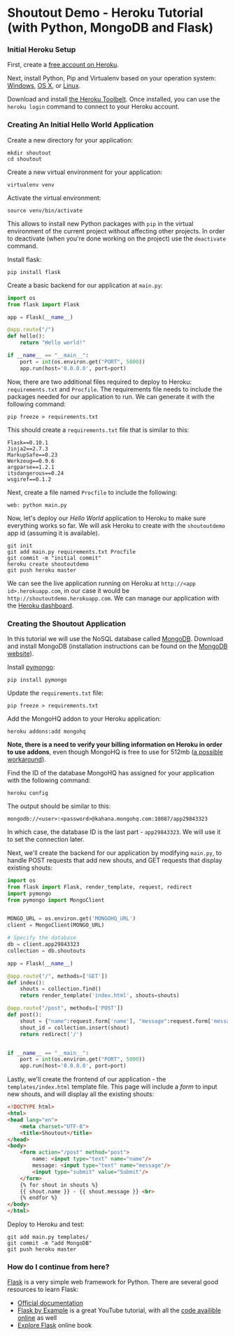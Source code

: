 # Shoutout Demo - Heroku Tutorial (with Python, MongoDB and Flask)

### Initial Heroku Setup
First, create a [free account on Heroku](https://signup.heroku.com/signup/dc).

Next, install Python, Pip and Virtualenv based on your operation system: [Windows](http://docs.python-guide.org/en/latest/starting/install/win/), [OS X](http://docs.python-guide.org/en/latest/starting/install/osx/), or [Linux](http://docs.python-guide.org/en/latest/starting/install/linux/).

Download and install [the Heroku Toolbelt](https://devcenter.heroku.com/articles/getting-started-with-python#set-up). Once installed, you can use the ```heroku login``` command to connect to your Heroku account.

### Creating An Initial Hello World Application

Create a new directory for your application:
```shell
mkdir shoutout
cd shoutout
```
Create a new virtual environment for your application:
```shell
virtualenv venv
```
Activate the virtual environment:
```shell
source venv/bin/activate
```
This allows to install new Python packages with ```pip``` in the virtual environment of the current project without affecting other projects. In order to deactivate (when you're done working on the project) use the ```deactivate``` command.

Install flask:
```shell
pip install flask
```

Create a basic backend for our application at ```main.py```:
```python
import os
from flask import Flask

app = Flask(__name__)

@app.route("/")
def hello():
    return "Hello world!"

if __name__ == "__main__":
    port = int(os.environ.get("PORT", 5000))
    app.run(host='0.0.0.0', port=port)
```

Now, there are two additional files required to deploy to Heroku: ```requirements.txt``` and ```Procfile```. The requirements file needs to include the packages needed for our application to run. We can generate it with the following command:
```shell
pip freeze > requirements.txt
```
This should create a ```requirements.txt``` file that is similar to this:
```
Flask==0.10.1
Jinja2==2.7.3
MarkupSafe==0.23
Werkzeug==0.9.6
argparse==1.2.1
itsdangerous==0.24
wsgiref==0.1.2

```

Next, create a file named ```Procfile``` to include the following:
```
web: python main.py
```

Now, let's deploy our *Hello World* application to Heroku to make sure everything works so far. We will ask Heroku to create with the ```shoutoutdemo``` app id (assuming it is available). 
```shell
git init
git add main.py requirements.txt Procfile
git commit -m "initial commit"
heroku create shoutoutdemo
git push heroku master
```
We can see the live application running on Heroku at ```http://<app id>.herokuapp.com```, in our case it would be ```http://shoutoutdemo.herokuapp.com```. We can manage our application with the [Heroku dashboard](https://dashboard-next.heroku.com/apps).

### Creating the Shoutout Application

In this tutorial we will use the NoSQL database called [MongoDB](http://www.mongodb.org/). Download and install MongoDB (installation instructions can be found on the [MongoDB website](http://www.mongodb.org/downloads)).

Install [pymongo](http://api.mongodb.org/python/current/):
```shell
pip install pymongo
```

Update the ```requirements.txt``` file:
```shell
pip freeze > requirements.txt
```

Add the MongoHQ addon to your Heroku application:
```shell
heroku addons:add mongohq
```
**Note, there is a need to verify your billing information on Heroku in order to use addons**, even though MongoHQ is free to use for 512mb ([a possible workaround](http://www.elliotbradbury.com/use-mongohq-heroku-without-verifying-account/)).

Find the ID of the database MongoHQ has assigned for your application with the following command:
```shell
heroku config
```
The output should be similar to this:
```
mongodb://<user>:<password>@kahana.mongohq.com:10087/app29843323
```
In which case, the database ID is the last part - ```app29843323```. We will use it to set the connection later.
  
Next, we'll create the backend for our application by modifying ```main.py```, to handle POST requests that add new shouts, and GET requests that display existing shouts:
```python
import os
from flask import Flask, render_template, request, redirect
import pymongo
from pymongo import MongoClient


MONGO_URL = os.environ.get('MONGOHQ_URL')
client = MongoClient(MONGO_URL)

# Specify the database
db = client.app29843323
collection = db.shoutouts

app = Flask(__name__)

@app.route("/", methods=['GET'])
def index():
    shouts = collection.find()
    return render_template('index.html', shouts=shouts)

@app.route("/post", methods=['POST'])
def post():
    shout = {"name":request.form['name'], "message":request.form['message']}
    shout_id = collection.insert(shout)
    return redirect('/')


if __name__ == "__main__":
    port = int(os.environ.get("PORT", 5000))
    app.run(host='0.0.0.0', port=port)
```

Lastly, we'll create the frontend of our application - the ```templates/index.html``` template file. This page will include a *form* to input new shouts, and will display all the existing shouts:
```html
<!DOCTYPE html>
<html>
<head lang="en">
    <meta charset="UTF-8">
    <title>Shoutout</title>
</head>
<body>
    <form action="/post" method="post">
        name: <input type="text" name="name"/>
        message: <input type="text" name="message"/>
        <input type="submit" value="Submit"/>
    </form>
    {% for shout in shouts %}
    {{ shout.name }} - {{ shout.message }} <br>
    {% endfor %}
</body>
</html>
```

Deploy to Heroku and test:
```shell
git add main.py templates/
git commit -m "add MongoDB"
git push heroku master
```

### How do I continue from here?
[Flask](http://flask.pocoo.org/) is a very simple web framework for Python. There are several good resources to learn Flask:

- [Official documentation](http://flask.pocoo.org/docs/)
- [Flask by Example](https://www.youtube.com/watch?v=FGrIyBDQLPg) is a great YouTube tutorial, with all the [code availible online](https://github.com/miguelgrinberg/flask-pycon2014) as well
- [Explore Flask](http://exploreflask.com/) online book
